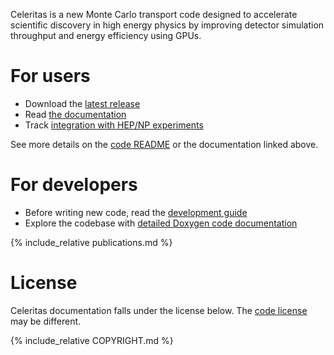 Celeritas is a new Monte Carlo transport code designed to accelerate scientific
discovery in high energy physics by improving detector simulation throughput
and energy efficiency using GPUs.

# For users

- Download the [latest release](https://github.com/celeritas-project/celeritas/releases/latest)
- Read [the documentation](user/index.html)
- Track [integration with HEP/NP experiments](https://github.com/celeritas-project/celeritas/issues?q=is%3Aissue+label%3Aexternal+integration+in%3Atitle+)

See more details on the [code README](https://github.com/celeritas-project/celeritas/blob/develop/README.md) or the documentation linked above.

# For developers

- Before writing new code, read the [development guide](user/appendix/development.html)
- Explore the codebase with [detailed Doxygen code documentation](dev/index.html)

{% include_relative publications.md %}

# License

Celeritas documentation falls under the license below. The [code license](https://github.com/celeritas-project/celeritas/blob/develop/COPYRIGHT) may be different.

{% include_relative COPYRIGHT.md %}

